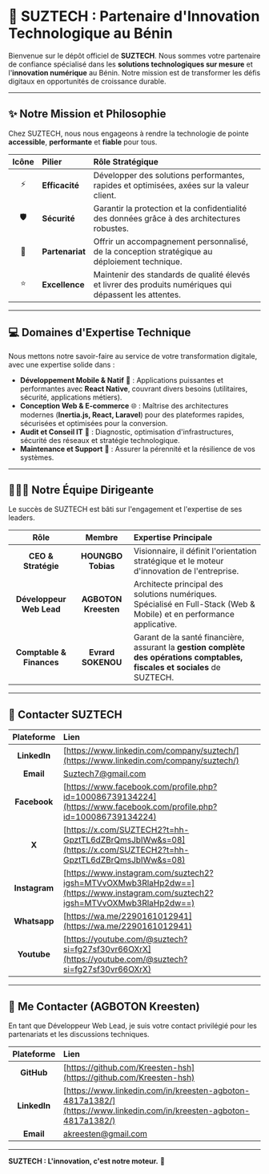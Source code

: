 

# 🚀 SUZTECH : Partenaire d'Innovation Technologique au Bénin

Bienvenue sur le dépôt officiel de **SUZTECH**. Nous sommes votre partenaire de confiance spécialisé dans les **solutions technologiques sur mesure** et l'**innovation numérique** au Bénin. Notre mission est de transformer les défis digitaux en opportunités de croissance durable.

-----

## ✨ Notre Mission et Philosophie

Chez SUZTECH, nous nous engageons à rendre la technologie de pointe **accessible**, **performante** et **fiable** pour tous.

| Icône | Pilier | Rôle Stratégique |
| :---: | :--- | :--- |
| ⚡ | **Efficacité** | Développer des solutions performantes, rapides et optimisées, axées sur la valeur client. |
| 🛡️ | **Sécurité** | Garantir la protection et la confidentialité des données grâce à des architectures robustes. |
| 🤝 | **Partenariat** | Offrir un accompagnement personnalisé, de la conception stratégique au déploiement technique. |
| ⭐ | **Excellence** | Maintenir des standards de qualité élevés et livrer des produits numériques qui dépassent les attentes. |

-----

## 💻 Domaines d'Expertise Technique

Nous mettons notre savoir-faire au service de votre transformation digitale, avec une expertise solide dans :

  * **Développement Mobile & Natif** 📱 : Applications puissantes et performantes avec **React Native**, couvrant divers besoins (utilitaires, sécurité, applications métiers).
  * **Conception Web & E-commerce** 🌐 : Maîtrise des architectures modernes (**Inertia.js, React, Laravel**) pour des plateformes rapides, sécurisées et optimisées pour la conversion.
  * **Audit et Conseil IT** 🧠 : Diagnostic, optimisation d'infrastructures, sécurité des réseaux et stratégie technologique.
  * **Maintenance et Support** 🔧 : Assurer la pérennité et la résilience de vos systèmes.

-----

## 🧑‍🤝‍🧑 Notre Équipe Dirigeante

Le succès de SUZTECH est bâti sur l'engagement et l'expertise de ses leaders.

| Rôle | Membre | Expertise Principale |
| :---: | :---: | :--- |
| **CEO & Stratégie** | **HOUNGBO Tobias** | Visionnaire, il définit l'orientation stratégique et le moteur d'innovation de l'entreprise. |
| **Développeur Web Lead** | **AGBOTON Kreesten** | Architecte principal des solutions numériques. Spécialisé en Full-Stack (Web & Mobile) et en performance applicative. |
| **Comptable & Finances** | **Evrard SOKENOU** | Garant de la santé financière, assurant la **gestion complète des opérations comptables, fiscales et sociales** de SUZTECH. |

-----

## 🔗 Contacter SUZTECH

| Plateforme | Lien |
| :---: | :--- |
| **LinkedIn** | [https://www.linkedin.com/company/suztech/](https://www.linkedin.com/company/suztech/) |
| **Email** | [Suztech7@gmail.com](Suztech7@gmail.com) |
| **Facebook** | [https://www.facebook.com/profile.php?id=100086739134224](https://www.facebook.com/profile.php?id=100086739134224) |
| **X** | [https://x.com/SUZTECH2?t=hh-GpztTL6dZBrQmsJbIWw&s=08](https://x.com/SUZTECH2?t=hh-GpztTL6dZBrQmsJbIWw&s=08) |
| **Instagram** | [https://www.instagram.com/suztech2?igsh=MTVvOXMwb3RlaHp2dw==](https://www.instagram.com/suztech2?igsh=MTVvOXMwb3RlaHp2dw==) |
| **Whatsapp** | [https://wa.me/2290161012941](https://wa.me/2290161012941) |
| **Youtube** | [https://youtube.com/@suztech?si=fg27sf30vr66OXrX](https://youtube.com/@suztech?si=fg27sf30vr66OXrX) |

-----

## 🔗 Me Contacter (AGBOTON Kreesten)

En tant que Développeur Web Lead, je suis votre contact privilégié pour les partenariats et les discussions techniques.

| Plateforme | Lien |
| :---: | :--- |
| **GitHub** | [https://github.com/Kreesten-hsh](https://github.com/Kreesten-hsh) |
| **LinkedIn** | [https://www.linkedin.com/in/kreesten-agboton-4817a1382/](https://www.linkedin.com/in/kreesten-agboton-4817a1382/) |
| **Email** | [akreesten@gmail.com](akreesten@gmail.com) |

-----

**SUZTECH : L'innovation, c'est notre moteur.** 🚀

